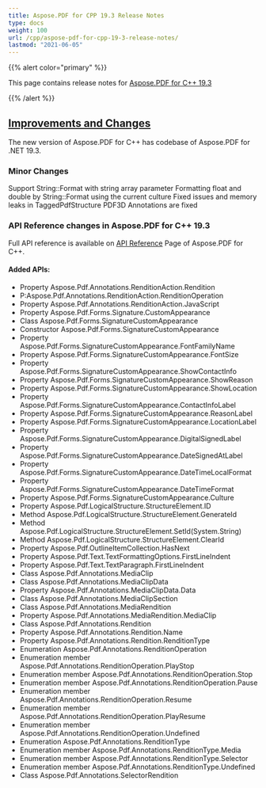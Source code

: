 ```yaml
---
title: Aspose.PDF for CPP 19.3 Release Notes
type: docs
weight: 100
url: /cpp/aspose-pdf-for-cpp-19-3-release-notes/
lastmod: "2021-06-05"
---
```


{{% alert color="primary" %}}

This page contains release notes for [Aspose.PDF for C++ 19.3](https://www.nuget.org/packages/Aspose.PDF.CPP/19.3.0)

{{% /alert %}}
## <ins>**Improvements and Changes**
The new version of Aspose.PDF for C++ has codebase of Aspose.PDF for .NET 19.3.
### **Minor Changes**
Support String::Format with string array parameter
Formatting float and double by String::Format using the current culture
Fixed issues and memory leaks in TaggedPdfStructure
PDF3D Annotations are fixed
### **API Reference changes in Aspose.PDF for C++ 19.3**
Full API reference is available on [API Reference](https://apireference.aspose.com/pdf/cpp) Page of Aspose.PDF for C++.
#### **Added APIs:**
- Property Aspose.Pdf.Annotations.RenditionAction.Rendition   
- P:Aspose.Pdf.Annotations.RenditionAction.RenditionOperation  
- Property Aspose.Pdf.Annotations.RenditionAction.JavaScript  
- Property Aspose.Pdf.Forms.Signature.CustomAppearance  
- Class Aspose.Pdf.Forms.SignatureCustomAppearance  
- Constructor Aspose.Pdf.Forms.SignatureCustomAppearance  
- Property Aspose.Pdf.Forms.SignatureCustomAppearance.FontFamilyName  
- Property Aspose.Pdf.Forms.SignatureCustomAppearance.FontSize  
- Property Aspose.Pdf.Forms.SignatureCustomAppearance.ShowContactInfo  
- Property Aspose.Pdf.Forms.SignatureCustomAppearance.ShowReason  
- Property Aspose.Pdf.Forms.SignatureCustomAppearance.ShowLocation  
- Property Aspose.Pdf.Forms.SignatureCustomAppearance.ContactInfoLabel  
- Property Aspose.Pdf.Forms.SignatureCustomAppearance.ReasonLabel  
- Property Aspose.Pdf.Forms.SignatureCustomAppearance.LocationLabel  
- Property Aspose.Pdf.Forms.SignatureCustomAppearance.DigitalSignedLabel  
- Property Aspose.Pdf.Forms.SignatureCustomAppearance.DateSignedAtLabel  
- Property Aspose.Pdf.Forms.SignatureCustomAppearance.DateTimeLocalFormat  
- Property Aspose.Pdf.Forms.SignatureCustomAppearance.DateTimeFormat  
- Property Aspose.Pdf.Forms.SignatureCustomAppearance.Culture  
- Property Aspose.Pdf.LogicalStructure.StructureElement.ID  
- Method Aspose.Pdf.LogicalStructure.StructureElement.GenerateId  
- Method Aspose.Pdf.LogicalStructure.StructureElement.SetId(System.String)  
- Method Aspose.Pdf.LogicalStructure.StructureElement.ClearId  
- Property Aspose.Pdf.OutlineItemCollection.HasNext  
- Property Aspose.Pdf.Text.TextFormattingOptions.FirstLineIndent  
- Property Aspose.Pdf.Text.TextParagraph.FirstLineIndent  
- Class Aspose.Pdf.Annotations.MediaClip  
- Class Aspose.Pdf.Annotations.MediaClipData  
- Property Aspose.Pdf.Annotations.MediaClipData.Data  
- Class Aspose.Pdf.Annotations.MediaClipSection  
- Class Aspose.Pdf.Annotations.MediaRendition  
- Property Aspose.Pdf.Annotations.MediaRendition.MediaClip  
- Class Aspose.Pdf.Annotations.Rendition  
- Property Aspose.Pdf.Annotations.Rendition.Name  
- Property Aspose.Pdf.Annotations.Rendition.RenditionType  
- Enumeration Aspose.Pdf.Annotations.RenditionOperation  
- Enumeration member Aspose.Pdf.Annotations.RenditionOperation.PlayStop  
- Enumeration member Aspose.Pdf.Annotations.RenditionOperation.Stop  
- Enumeration member Aspose.Pdf.Annotations.RenditionOperation.Pause  
- Enumeration member Aspose.Pdf.Annotations.RenditionOperation.Resume  
- Enumeration member Aspose.Pdf.Annotations.RenditionOperation.PlayResume  
- Enumeration member Aspose.Pdf.Annotations.RenditionOperation.Undefined  
- Enumeration Aspose.Pdf.Annotations.RenditionType  
- Enumeration member Aspose.Pdf.Annotations.RenditionType.Media  
- Enumeration member Aspose.Pdf.Annotations.RenditionType.Selector  
- Enumeration member Aspose.Pdf.Annotations.RenditionType.Undefined  
- Class Aspose.Pdf.Annotations.SelectorRendition  
